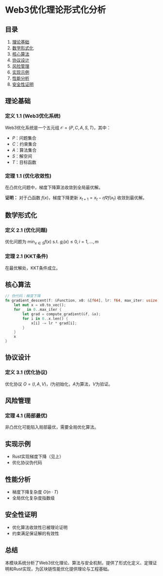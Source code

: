 # Web3优化理论形式化分析

## 目录
1. [理论基础](#理论基础)
2. [数学形式化](#数学形式化)
3. [核心算法](#核心算法)
4. [协议设计](#协议设计)
5. [风险管理](#风险管理)
6. [实现示例](#实现示例)
7. [性能分析](#性能分析)
8. [安全性证明](#安全性证明)

## 理论基础

### 定义 1.1 (Web3优化系统)
Web3优化系统是一个五元组 $\mathcal{O} = (P, C, A, S, T)$，其中：
- $P$：问题集合
- $C$：约束集合
- $A$：算法集合
- $S$：解空间
- $T$：目标函数

### 定理 1.1 (优化收敛性)
在凸优化问题中，梯度下降算法收敛到全局最优解。

**证明：**
对于凸函数 $f(x)$，梯度下降更新 $x_{t+1} = x_t - \eta \nabla f(x_t)$ 收敛到最优解。

## 数学形式化

### 定义 2.1 (优化问题)
优化问题为 $\min_{x \in S} f(x)$ s.t. $g_i(x) \leq 0, i = 1,...,m$

### 定理 2.1 (KKT条件)
在最优解处，KKT条件成立。

## 核心算法

```rust
// 伪代码：梯度下降
fn gradient_descent(f: &Function, x0: &[f64], lr: f64, max_iter: usize) -> Vec<f64> {
    let mut x = x0.to_vec();
    for _ in 0..max_iter {
        let grad = compute_gradient(&f, &x);
        for i in 0..x.len() {
            x[i] -= lr * grad[i];
        }
    }
    x
}
```

## 协议设计

### 定义 3.1 (优化协议)
优化协议 $O = (I, A, V)$，$I$为初始化，$A$为算法，$V$为验证。

## 风险管理

### 定理 4.1 (局部最优)
非凸优化可能陷入局部最优，需要全局优化算法。

## 实现示例

- Rust实现梯度下降（见上）
- 优化协议伪代码

## 性能分析

- 梯度下降复杂度 $O(n \cdot T)$
- 全局优化复杂度指数级

## 安全性证明

- 优化算法收敛性已被理论证明
- 约束满足保证解的有效性

## 总结

本模块系统分析了Web3优化理论、算法与安全机制，提供了形式化定义、定理证明和Rust实现，为区块链性能优化提供理论与工程基础。 